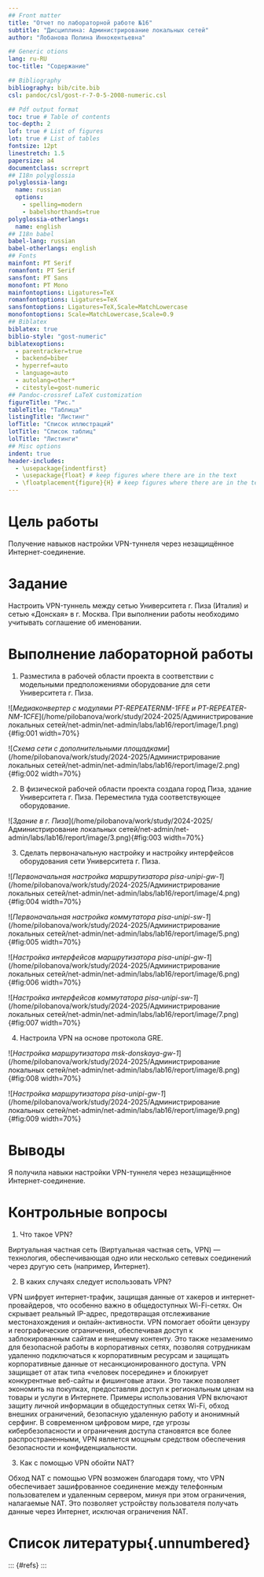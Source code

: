 ```yaml
---
## Front matter
title: "Отчет по лабораторной работе №16"
subtitle: "Дисциплина: Администрирование локальных сетей"
author: "Лобанова Полина Иннокентьевна"

## Generic otions
lang: ru-RU
toc-title: "Содержание"

## Bibliography
bibliography: bib/cite.bib
csl: pandoc/csl/gost-r-7-0-5-2008-numeric.csl

## Pdf output format
toc: true # Table of contents
toc-depth: 2
lof: true # List of figures
lot: true # List of tables
fontsize: 12pt
linestretch: 1.5
papersize: a4
documentclass: scrreprt
## I18n polyglossia
polyglossia-lang:
  name: russian
  options:
	- spelling=modern
	- babelshorthands=true
polyglossia-otherlangs:
  name: english
## I18n babel
babel-lang: russian
babel-otherlangs: english
## Fonts
mainfont: PT Serif
romanfont: PT Serif
sansfont: PT Sans
monofont: PT Mono
mainfontoptions: Ligatures=TeX
romanfontoptions: Ligatures=TeX
sansfontoptions: Ligatures=TeX,Scale=MatchLowercase
monofontoptions: Scale=MatchLowercase,Scale=0.9
## Biblatex
biblatex: true
biblio-style: "gost-numeric"
biblatexoptions:
  - parentracker=true
  - backend=biber
  - hyperref=auto
  - language=auto
  - autolang=other*
  - citestyle=gost-numeric
## Pandoc-crossref LaTeX customization
figureTitle: "Рис."
tableTitle: "Таблица"
listingTitle: "Листинг"
lofTitle: "Список иллюстраций"
lotTitle: "Список таблиц"
lolTitle: "Листинги"
## Misc options
indent: true
header-includes:
  - \usepackage{indentfirst}
  - \usepackage{float} # keep figures where there are in the text
  - \floatplacement{figure}{H} # keep figures where there are in the text
---
```


# Цель работы

Получение навыков настройки VPN-туннеля через незащищённое Интернет-соединение.

# Задание

Настроить VPN-туннель между сетью Университета г. Пиза (Италия) и сетью «Донская» в г. Москва.
При выполнении работы необходимо учитывать соглашение об именовании.

# Выполнение лабораторной работы

1. Разместила в рабочей области проекта в соответствии с модельными предположениями оборудование для сети Университета г. Пиза.

![*Медиаконвертер с модулями PT-REPEATERNM-1FFE и PT-REPEATER-NM-1CFE*](/home/pilobanova/work/study/2024-2025/Администрирование локальных сетей/net-admin/net-admin/labs/lab16/report/image/1.png){#fig:001 width=70%}

![*Схема сети с дополнительными площадками*](/home/pilobanova/work/study/2024-2025/Администрирование локальных сетей/net-admin/net-admin/labs/lab16/report/image/2.png){#fig:002 width=70%}

2. В физической рабочей области проекта создала город Пиза, здание Университета г. Пиза. Переместила туда соответствующее оборудование.

![*Здание в г. Пиза*](/home/pilobanova/work/study/2024-2025/Администрирование локальных сетей/net-admin/net-admin/labs/lab16/report/image/3.png){#fig:003 width=70%}

3. Сделать первоначальную настройку и настройку интерфейсов оборудования сети Университета г. Пиза.

![*Первоначальная настройка маршрутизатора pisa-unipi-gw-1*](/home/pilobanova/work/study/2024-2025/Администрирование локальных сетей/net-admin/net-admin/labs/lab16/report/image/4.png){#fig:004 width=70%}

![*Первоначальная настройка коммутатора pisa-unipi-sw-1*](/home/pilobanova/work/study/2024-2025/Администрирование локальных сетей/net-admin/net-admin/labs/lab16/report/image/5.png){#fig:005 width=70%}

![*Настройка интерфейсов маршрутизатора pisa-unipi-gw-1*](/home/pilobanova/work/study/2024-2025/Администрирование локальных сетей/net-admin/net-admin/labs/lab16/report/image/6.png){#fig:006 width=70%}

![*Настройка интерфейсов коммутатора pisa-unipi-sw-1*](/home/pilobanova/work/study/2024-2025/Администрирование локальных сетей/net-admin/net-admin/labs/lab16/report/image/7.png){#fig:007 width=70%}

4. Настроила VPN на основе протокола GRE.

![*Настройка маршрутизатора msk-donskaya-gw-1*](/home/pilobanova/work/study/2024-2025/Администрирование локальных сетей/net-admin/net-admin/labs/lab16/report/image/8.png){#fig:008 width=70%}

![*Настройка маршрутизатора pisa-unipi-gw-1*](/home/pilobanova/work/study/2024-2025/Администрирование локальных сетей/net-admin/net-admin/labs/lab16/report/image/9.png){#fig:009 width=70%}


# Выводы

Я получила навыки настройки VPN-туннеля через незащищённое Интернет-соединение.

# Контрольные вопросы

1. Что такое VPN?

Виртуальная частная сеть (Виртуальная частная сеть, VPN) — технология, обеспечивающая одно или несколько сетевых соединений через другую сеть (например, Интернет).

2. В каких случаях следует использовать VPN?

VPN шифрует интернет-трафик, защищая данные от хакеров и интернет-провайдеров, что особенно важно в общедоступных Wi-Fi-сетях. Он скрывает реальный IP-адрес, предотвращая отслеживание местонахождения и онлайн-активности. VPN помогает обойти цензуру и географические ограничения, обеспечивая доступ к заблокированным сайтам и внешнему контенту. Это также незаменимо для безопасной работы в корпоративных сетях, позволяя сотрудникам удаленно подключаться к корпоративным ресурсам и защищать корпоративные данные от несанкционированного доступа. VPN защищает от атак типа «человек посередине» и блокирует конкурентные веб-сайты и фишинговые атаки. Это также позволяет экономить на покупках, предоставляя доступ к региональным ценам на товары и услуги в Интернете. Примеры использования VPN включают защиту личной информации в общедоступных сетях Wi-Fi, обход внешних ограничений, безопасную удаленную работу и анонимный серфинг. В современном цифровом мире, где угрозы кибербезопасности и ограничения доступа становятся все более распространенными, VPN является мощным средством обеспечения безопасности и конфиденциальности.

3. Как с помощью VPN обойти NAT?

Обход NAT с помощью VPN возможен благодаря тому, что VPN обеспечивает зашифрованное соединение между телефонным пользователем и удаленным сервером, минуя при этом ограничения, налагаемые NAT. Это позволяет устройству пользователя получать данные через Интернет, исключая ограничения NAT.

# Список литературы{.unnumbered}

::: {#refs}
:::
